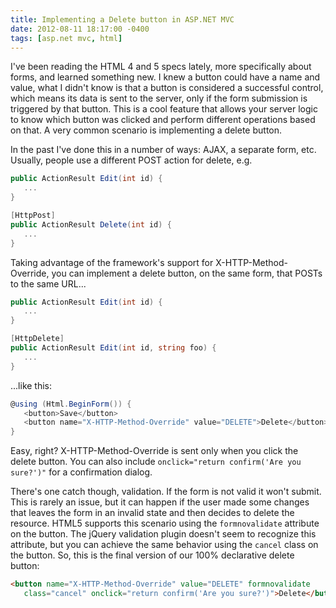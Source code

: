```yaml
---
title: Implementing a Delete button in ASP.NET MVC
date: 2012-08-11 18:17:00 -0400
tags: [asp.net mvc, html]
---
```


I've been reading the HTML 4 and 5 specs lately, more specifically about forms, and learned something new. I knew a button could have a name and value, what I didn't know is that a button is considered a successful control, which means its data is sent to the server, only if the form submission is triggered by that button. This is a cool feature that allows your server logic to know which button was clicked and perform different operations based on that. A very common scenario is implementing a delete button.

In the past I've done this in a number of ways: AJAX, a separate form, etc. Usually, people use a different POST action for delete, e.g.

```csharp
public ActionResult Edit(int id) {
   ...
}

[HttpPost]
public ActionResult Delete(int id) {
   ...
}
```

Taking advantage of the framework's support for X-HTTP-Method-Override, you can implement a delete button, on the same form, that POSTs to the same URL...

```csharp
public ActionResult Edit(int id) {
   ...
}

[HttpDelete]
public ActionResult Edit(int id, string foo) {
   ...
}
```

...like this:

```csharp
@using (Html.BeginForm()) {
   <button>Save</button>
   <button name="X-HTTP-Method-Override" value="DELETE">Delete</button>
}
```

Easy, right? X-HTTP-Method-Override is sent only when you click the delete button.&nbsp;You can also include `onclick="return confirm('Are you sure?')"` for a confirmation dialog.

There's one catch though, validation. If the form is not valid it won't submit. This is rarely an issue, but it can happen if the user made some changes that leaves the form in an invalid state and then decides to delete the resource. HTML5 supports this scenario using the `formnovalidate` attribute on the button. The jQuery validation plugin doesn't seem to recognize this attribute, but you can achieve the same behavior using the `cancel` class on the button. So, this is the final version of our 100% declarative delete button:

```html
<button name="X-HTTP-Method-Override" value="DELETE" formnovalidate 
   class="cancel" onclick="return confirm('Are you sure?')">Delete</button>
```
